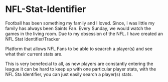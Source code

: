 # NFL-Stat-Identifier
Football has been something my family and I loved. Since, I was little my family has always been Saints Fan. Every Sunday, we would watch the games in the living room. Due to my obsession of the NFL. I have created an NFL Stat Identifier/Tracker



Platform that allows NFL Fans to be able to seacrch a player(s) and see what their current stats are.

This is very benefecial to all, as new players are constantly entering the league it can be hard to keep up with one particular player stats, with the NFL Sta Identifier, you can just easily search a player(s) stats. 
